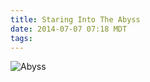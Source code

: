 ```yaml
---
title: Staring Into The Abyss
date: 2014-07-07 07:18 MDT
tags:
---
```


<img src="/images/staring-into-the-abyss_manvsmagic.png" alt="Abyss" />
